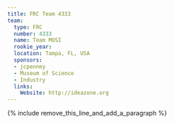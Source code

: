 ```yaml
---
title: FRC Team 4333
team:
  type: FRC
  number: 4333
  name: Team MOSI
  rookie_year:
  location: Tampa, FL, USA
  sponsors:
  - jcpenney
  - Museum of Science
  - Industry
  links:
    Website: http://ideazone.org
---
```


{% include remove_this_line_and_add_a_paragraph %}